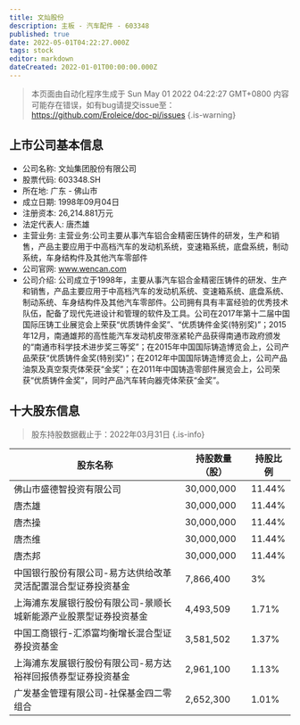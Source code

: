 ```yaml
---
title: 文灿股份
description: 主板 - 汽车配件 - 603348
published: true
date: 2022-05-01T04:22:27.000Z
tags: stock
editor: markdown
dateCreated: 2022-01-01T00:00:00.000Z
---
```


> 本页面由自动化程序生成于 Sun May 01 2022 04:22:27 GMT+0800
> 内容可能存在错误，如有bug请提交issue至：https://github.com/Eroleice/doc-pi/issues
{.is-warning}

## 上市公司基本信息
- 公司名称: 文灿集团股份有限公司
- 股票代码: 603348.SH
- 所在地: 广东 - 佛山市
- 成立日期: 1998年09月04日
- 注册资本: 26,214.881万元
- 法定代表人: 唐杰雄
- 主营业务: 主营业务:公司主要从事汽车铝合金精密压铸件的研发，生产和销售，产品主要应用于中高档汽车的发动机系统，变速箱系统，底盘系统，制动系统，车身结构件及其他汽车零部件
- 公司官网: www.wencan.com
- 公司介绍: 公司成立于1998年，主要从事汽车铝合金精密压铸件的研发、生产和销售，产品主要应用于中高档汽车的发动机系统、变速箱系统、底盘系统、制动系统、车身结构件及其他汽车零部件。公司拥有具有丰富经验的优秀技术队伍，配备了现代先进设计和管理的软件及工具。公司在2017年第十二届中国国际压铸工业展览会上荣获“优质铸件金奖”、“优质铸件金奖(特别奖)”；2015年12月，南通雄邦的高性能汽车发动机皮带涨紧轮产品获得南通市政府颁发的“南通市科学技术进步奖三等奖”；在2015年中国国际铸造博览会上，公司产品荣获“优质铸件金奖(特别奖)”；在2012年中国国际铸造博览会上，公司产品油泵及真空泵壳体荣获“金奖”；在2011年中国铸造零部件展览会上，公司荣获“优质铸件金奖”，同时产品汽车转向器壳体荣获“金奖”。


## 十大股东信息
> 股东持股数据截止于：2022年03月31日
{.is-info}

| 股东名称 | 持股数量（股） | 持股比例 |
| --- | --- | --- |
| 佛山市盛德智投资有限公司 | 30,000,000 | 11.44% |
| 唐杰雄 | 30,000,000 | 11.44% |
| 唐杰操 | 30,000,000 | 11.44% |
| 唐杰维 | 30,000,000 | 11.44% |
| 唐杰邦 | 30,000,000 | 11.44% |
| 中国银行股份有限公司-易方达供给改革灵活配置混合型证券投资基金 | 7,866,400 | 3% |
| 上海浦东发展银行股份有限公司-景顺长城新能源产业股票型证券投资基金 | 4,493,509 | 1.71% |
| 中国工商银行-汇添富均衡增长混合型证券投资基金 | 3,581,502 | 1.37% |
| 上海浦东发展银行股份有限公司-易方达裕祥回报债券型证券投资基金 | 2,961,100 | 1.13% |
| 广发基金管理有限公司-社保基金四二零组合 | 2,652,300 | 1.01% |




